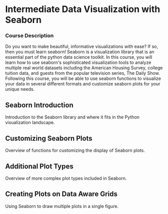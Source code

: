 # Intermediate Data Visualization with Seaborn
### Course Description
Do you want to make beautiful, informative visualizations with ease? If so, then you must learn seaborn! Seaborn is a visualization library that is an essential part of the python data science toolkit. In this course, you will learn how to use seaborn's sophisticated visualization tools to analyze multiple real world datasets including the American Housing Survey, college tuition data, and guests from the popular television series, The Daily Show. Following this course, you will be able to use seaborn functions to visualize your data in several different formats and customize seaborn plots for your unique needs.

## Seaborn Introduction
Introduction to the Seaborn library and where it fits in the Python visualization landscape.

## Customizing Seaborn Plots
Overview of functions for customizing the display of Seaborn plots.

## Additional Plot Types
Overview of more complex plot types included in Seaborn.

## Creating Plots on Data Aware Grids
Using Seaborn to draw multiple plots in a single figure.